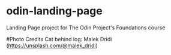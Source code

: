 # odin-landing-page
Landing Page project for The Odin Project's Foundations course

#Photo Credits
Cat behind log: Malek Dridi (https://unsplash.com/@malek_dridi)